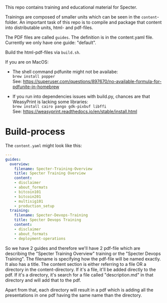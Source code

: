This repo contains training and educational material for Specter.

Trainings are composed of smaller units which can be seen in the `content`-folder. An important task of this repo is to compile and package that content into distributable units, html- and pdf-files.

The PDF files are called `guides`. The definition is in the content.yaml file. Currently we only have one guide: "default".

Build the html-pdf-files via `build.sh`.

If you are on MacOS:

* The shell command pdfunite might not be availabe:  
`brew install popper`  
	See: https://superuser.com/questions/897670/no-available-formula-for-pdfunite-in-homebrew

* If you run into dependencies issues with build.py, chances are that WeasyPrint is lacking some libraries:  
`brew install cairo pango gdk-pixbuf libffi`  
	See: https://weasyprint.readthedocs.io/en/stable/install.html


# Build-process

The `content.yaml` might look like this:

```yaml
---
guides:
  overview:
    filename: Specter-Training-Overview
    title: Specter Training Overview
    content:
    - disclaimer
    - about_formats
    - bitcoin101
    - bitcoin201
    - multisig101
    - production_setup
  training:
    filename: Specter-Devops-Training
    title: Specter Devops Training
    content:
    - disclaimer
    - about_formats
    - deployment-operations
```

So we have 2 guides and therefore we'll have 2 pdf-file which are describing the "Specter Training Overview" training or the "Specter Devops Training". The filename is specifying how the pdf-file will be named exactly. It also has a title. 
The content section is either referring to a file OR a directory in the content-directory.
If it's a file, it'll be added directly to the pdf. If it's a directory, it's search for a file called "description.md" in that directory and will add that to the pdf.

Apart from that, each directory will result in a pdf which is adding all the presentations in one pdf having the same name than the directory.


















